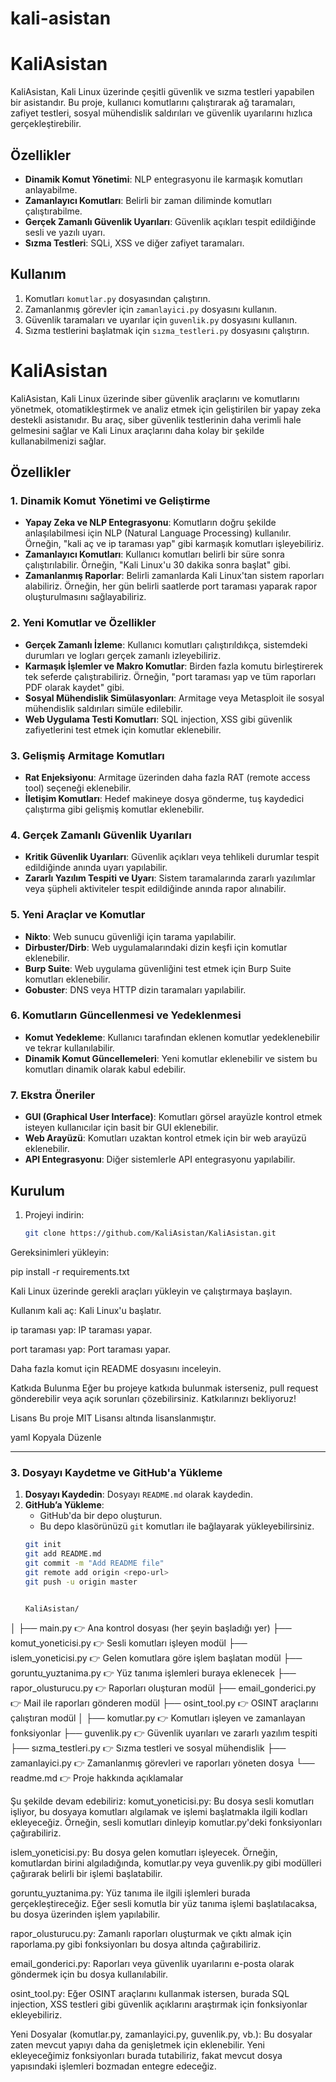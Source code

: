 ﻿# kali-asistan
# KaliAsistan



KaliAsistan, Kali Linux üzerinde çeşitli güvenlik ve sızma testleri yapabilen bir asistandır. Bu proje, kullanıcı komutlarını çalıştırarak ağ taramaları, zafiyet testleri, sosyal mühendislik saldırıları ve güvenlik uyarılarını hızlıca gerçekleştirebilir.

## Özellikler

- **Dinamik Komut Yönetimi**: NLP entegrasyonu ile karmaşık komutları anlayabilme.
- **Zamanlayıcı Komutları**: Belirli bir zaman diliminde komutları çalıştırabilme.
- **Gerçek Zamanlı Güvenlik Uyarıları**: Güvenlik açıkları tespit edildiğinde sesli ve yazılı uyarı.
- **Sızma Testleri**: SQLi, XSS ve diğer zafiyet taramaları.

## Kullanım

1. Komutları `komutlar.py` dosyasından çalıştırın.
2. Zamanlanmış görevler için `zamanlayici.py` dosyasını kullanın.
3. Güvenlik taramaları ve uyarılar için `guvenlik.py` dosyasını kullanın.
4. Sızma testlerini başlatmak için `sızma_testleri.py` dosyasını çalıştırın.



# KaliAsistan

KaliAsistan, Kali Linux üzerinde siber güvenlik araçlarını ve komutlarını yönetmek, otomatikleştirmek ve analiz etmek için geliştirilen bir yapay zeka destekli asistanıdır. Bu araç, siber güvenlik testlerinin daha verimli hale gelmesini sağlar ve Kali Linux araçlarını daha kolay bir şekilde kullanabilmenizi sağlar.

## Özellikler

### 1. Dinamik Komut Yönetimi ve Geliştirme
- **Yapay Zeka ve NLP Entegrasyonu**: Komutların doğru şekilde anlaşılabilmesi için NLP (Natural Language Processing) kullanılır. Örneğin, "kali aç ve ip taraması yap" gibi karmaşık komutları işleyebiliriz.
- **Zamanlayıcı Komutları**: Kullanıcı komutları belirli bir süre sonra çalıştırılabilir. Örneğin, "Kali Linux'u 30 dakika sonra başlat" gibi.
- **Zamanlanmış Raporlar**: Belirli zamanlarda Kali Linux'tan sistem raporları alabiliriz. Örneğin, her gün belirli saatlerde port taraması yaparak rapor oluşturulmasını sağlayabiliriz.

### 2. Yeni Komutlar ve Özellikler
- **Gerçek Zamanlı İzleme**: Kullanıcı komutları çalıştırıldıkça, sistemdeki durumları ve logları gerçek zamanlı izleyebiliriz.
- **Karmaşık İşlemler ve Makro Komutlar**: Birden fazla komutu birleştirerek tek seferde çalıştırabiliriz. Örneğin, "port taraması yap ve tüm raporları PDF olarak kaydet" gibi.
- **Sosyal Mühendislik Simülasyonları**: Armitage veya Metasploit ile sosyal mühendislik saldırıları simüle edilebilir.
- **Web Uygulama Testi Komutları**: SQL injection, XSS gibi güvenlik zafiyetlerini test etmek için komutlar eklenebilir.

### 3. Gelişmiş Armitage Komutları
- **Rat Enjeksiyonu**: Armitage üzerinden daha fazla RAT (remote access tool) seçeneği eklenebilir.
- **İletişim Komutları**: Hedef makineye dosya gönderme, tuş kaydedici çalıştırma gibi gelişmiş komutlar eklenebilir.

### 4. Gerçek Zamanlı Güvenlik Uyarıları
- **Kritik Güvenlik Uyarıları**: Güvenlik açıkları veya tehlikeli durumlar tespit edildiğinde anında uyarı yapılabilir.
- **Zararlı Yazılım Tespiti ve Uyarı**: Sistem taramalarında zararlı yazılımlar veya şüpheli aktiviteler tespit edildiğinde anında rapor alınabilir.

### 5. Yeni Araçlar ve Komutlar
- **Nikto**: Web sunucu güvenliği için tarama yapılabilir.
- **Dirbuster/Dirb**: Web uygulamalarındaki dizin keşfi için komutlar eklenebilir.
- **Burp Suite**: Web uygulama güvenliğini test etmek için Burp Suite komutları eklenebilir.
- **Gobuster**: DNS veya HTTP dizin taramaları yapılabilir.

### 6. Komutların Güncellenmesi ve Yedeklenmesi
- **Komut Yedekleme**: Kullanıcı tarafından eklenen komutlar yedeklenebilir ve tekrar kullanılabilir.
- **Dinamik Komut Güncellemeleri**: Yeni komutlar eklenebilir ve sistem bu komutları dinamik olarak kabul edebilir.

### 7. Ekstra Öneriler
- **GUI (Graphical User Interface)**: Komutları görsel arayüzle kontrol etmek isteyen kullanıcılar için basit bir GUI eklenebilir.
- **Web Arayüzü**: Komutları uzaktan kontrol etmek için bir web arayüzü eklenebilir.
- **API Entegrasyonu**: Diğer sistemlerle API entegrasyonu yapılabilir.

## Kurulum

1. Projeyi indirin:
   ```bash
   git clone https://github.com/KaliAsistan/KaliAsistan.git

Gereksinimleri yükleyin:

   pip install -r requirements.txt

   Kali Linux üzerinde gerekli araçları yükleyin ve çalıştırmaya başlayın.

Kullanım
kali aç: Kali Linux'u başlatır.

ip taraması yap: IP taraması yapar.

port taraması yap: Port taraması yapar.

Daha fazla komut için README dosyasını inceleyin.

Katkıda Bulunma
Eğer bu projeye katkıda bulunmak isterseniz, pull request gönderebilir veya açık sorunları çözebilirsiniz. Katkılarınızı bekliyoruz!

Lisans
Bu proje MIT Lisansı altında lisanslanmıştır.

yaml
Kopyala
Düzenle

---

### 3. Dosyayı Kaydetme ve GitHub'a Yükleme

1. **Dosyayı Kaydedin**: Dosyayı `README.md` olarak kaydedin.
2. **GitHub’a Yükleme**:
   - GitHub'da bir depo oluşturun.
   - Bu depo klasörünüzü `git` komutları ile bağlayarak yükleyebilirsiniz.
   ```bash
   git init
   git add README.md
   git commit -m "Add README file"
   git remote add origin <repo-url>
   git push -u origin master


   KaliAsistan/
│
├── main.py                 👉 Ana kontrol dosyası (her şeyin başladığı yer)
├── komut_yoneticisi.py     👉 Sesli komutları işleyen modül
├── islem_yoneticisi.py     👉 Gelen komutlara göre işlem başlatan modül
├── goruntu_yuztanima.py    👉 Yüz tanıma işlemleri buraya eklenecek
├── rapor_olusturucu.py     👉 Raporları oluşturan modül
├── email_gonderici.py      👉 Mail ile raporları gönderen modül
├── osint_tool.py           👉 OSINT araçlarını çalıştıran modül
│
├── komutlar.py             👉 Komutları işleyen ve zamanlayan fonksiyonlar
├── guvenlik.py             👉 Güvenlik uyarıları ve zararlı yazılım tespiti
├── sızma_testleri.py       👉 Sızma testleri ve sosyal mühendislik
├── zamanlayici.py          👉 Zamanlanmış görevleri ve raporları yöneten dosya
└── readme.md               👉 Proje hakkında açıklamalar



Şu şekilde devam edebiliriz:
komut_yoneticisi.py: Bu dosya sesli komutları işliyor, bu dosyaya komutları algılamak ve işlemi başlatmakla ilgili kodları ekleyeceğiz. Örneğin, sesli komutları dinleyip komutlar.py'deki fonksiyonları çağırabiliriz.

islem_yoneticisi.py: Bu dosya gelen komutları işleyecek. Örneğin, komutlardan birini algıladığında, komutlar.py veya guvenlik.py gibi modülleri çağırarak belirli bir işlemi başlatabilir.

goruntu_yuztanima.py: Yüz tanıma ile ilgili işlemleri burada gerçekleştireceğiz. Eğer sesli komutla bir yüz tanıma işlemi başlatılacaksa, bu dosya üzerinden işlem yapılabilir.

rapor_olusturucu.py: Zamanlı raporları oluşturmak ve çıktı almak için raporlama.py gibi fonksiyonları bu dosya altında çağırabiliriz.

email_gonderici.py: Raporları veya güvenlik uyarılarını e-posta olarak göndermek için bu dosya kullanılabilir.

osint_tool.py: Eğer OSINT araçlarını kullanmak istersen, burada SQL injection, XSS testleri gibi güvenlik açıklarını araştırmak için fonksiyonlar ekleyebiliriz.

Yeni Dosyalar (komutlar.py, zamanlayici.py, guvenlik.py, vb.): Bu dosyalar zaten mevcut yapıyı daha da genişletmek için eklenebilir. Yeni ekleyeceğimiz fonksiyonları burada tutabiliriz, fakat mevcut dosya yapısındaki işlemleri bozmadan entegre edeceğiz.

